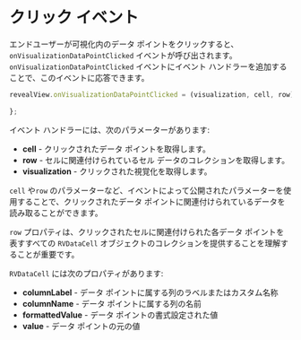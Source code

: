 # クリック イベント

エンドユーザーが可視化内のデータ ポイントをクリックすると、`onVisualizationDataPointClicked` イベントが呼び出されます。`onVisualizationDataPointClicked` イベントにイベント ハンドラーを追加することで、このイベントに応答できます。

```javascript
revealView.onVisualizationDataPointClicked = (visualization, cell, row) => {
    
};
```

イベント ハンドラーには、次のパラメーターがあります:
- **cell** - クリックされたデータ ポイントを取得します。
- **row** - セルに関連付けられているセル データのコレクションを取得します。
- **visualization** - クリックされた視覚化を取得します。

`cell` や`row` のパラメーターなど、イベントによって公開されたパラメーターを使用することで、クリックされたデータ ポイントに関連付けられているデータを読み取ることができます。

`row` プロパティは、クリックされたセルに関連付けられた各データ ポイントを表すすべての `RVDataCell` オブジェクトのコレクションを提供することを理解することが重要です。

`RVDataCell` には次のプロパティがあります:
- **columnLabel** - データ ポイントに属する列のラベルまたはカスタム名称
- **columnName** - データ ポイントに属する列の名前
- **formattedValue** - データ ポイントの書式設定された値
- **value** - データ ポイントの元の値